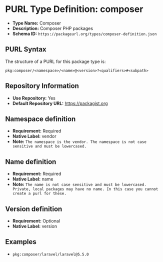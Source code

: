 <!--  NOTE: Auto-generated from the JSON PURL type definition.
Do not manually edit this file. Edit the JSON type definition instead. -->

# PURL Type Definition: composer

- **Type Name:** Composer
- **Description:** Composer PHP packages
- **Schema ID:** `https://packageurl.org/types/composer-definition.json`

## PURL Syntax

The structure of a PURL for this package type is:

    pkg:composer/<namespace>/<name>@<version>?<qualifiers>#<subpath>

## Repository Information

- **Use Repository:** Yes
- **Default Repository URL:** https://packagist.org

## Namespace definition

- **Requirement:** Required
- **Native Label:** vendor
- **Note:** `The namespace is the vendor. The namespace is not case sensitive and must be lowercased.`

## Name definition

- **Requirement:** Required
- **Native Label:** name
- **Note:** `The name is not case sensitive and must be lowercased. Private, local packages may have no name. In this case you cannot create a purl for these.`

## Version definition

- **Requirement:** Optional
- **Native Label:** version

## Examples

- `pkg:composer/laravel/laravel@5.5.0`
